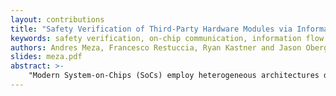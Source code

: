 ```yaml
---
layout: contributions
title: "Safety Verification of Third-Party Hardware Modules via Information Flow Tracking"
keywords: safety verification, on-chip communication, information flow tracking
authors: Andres Meza, Francesco Restuccia, Ryan Kastner and Jason Oberg
slides: meza.pdf
abstract: >-
    "Modern System-on-Chips (SoCs) employ heterogeneous architectures deploying various hardware IP cores and shared on-chip resources. Cores and resources typically communicate through a system interconnect based on a well-established communication protocol standard, such as the popular AMBA AXI standard. Previous works have demonstrated how the AXI definition allows for dangerous conditions to occur and subsequently delay system execution. Such conditions are compliant with the AXI standard and therefore may be difficult to capture in a standard verification flow. This makes them particularly critical for mission-critical applications, such as safety- and security-critical systems. This paper proposes a method to leverage Information Flow Tracking (IFT), a technique generally used in security verification, for identifying such dangerous behaviours -- our final goal is to verify and support the safety of bus interactions among hardware cores. Our methodology is integrated in a safety verification flow leveraging Tortuga Logic's simulation-based IFT tool, Radix-S."
---
```

